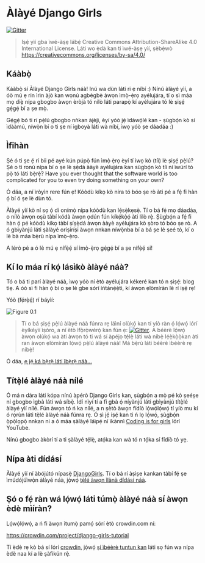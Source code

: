# Àlàyé Django Girls

[![Gitter](https://badges.gitter.im/DjangoGirls/tutorial.svg)](https://gitter.im/DjangoGirls/tutorial)

> Iṣẹ́ yìí gba ìwé-àṣẹ lábẹ́ Creative Commons Attribution-ShareAlike 4.0 International License. Láti wo ẹ̀dà kan ti ìwé-àṣẹ yìí, ṣèbẹ̀wò https://creativecommons.org/licenses/by-sa/4.0/

## Káàbọ̀

Káàbọ̀ sí Àlàyé Django Girls náà! Inú wa dùn láti ri ẹ níbí :) Nínú àlàyé yìí, a óò mú ẹ rin ìrìn àjò kan wọnú agbègbè àwọn ìmọ̀-ẹ̀rọ ayélujára, tí o sì máa mọ díẹ̀ nípa gbogbo àwọn èròjà tó nílò láti parapọ̀ kí ayélujára tó lè ṣiṣẹ́ gẹ́gẹ́ bí a ṣe mọ̀.

Gẹ́gẹ́ bó ti rí pẹ̀lú gbogbo nǹkan àjèjì, èyí yóò jẹ́ ìdáwọ́lé kan - ṣùgbọ́n kò sí ìdààmú, níwọ̀n bí o ti ṣe ní ìgboyà láti wà níbí, ìwọ yóò ṣe dáadáa :)

## Ìfihàn

Ṣé ó ti ṣe ẹ́ rí bíi pé ayé kún púpọ̀ fún ìmọ̀ ẹ̀rọ èyí tí ìwọ kò (tíì) lè ṣiṣẹ́ pẹ̀lú? Ṣé o ti ronú nípa bí o ṣe lè ṣẹ̀dá ààyè ayélujára kan sùgbọ́n kò tíì ní ìwúrí tó pọ̀ tó láti bẹ̀rẹ̀? Have you ever thought that the software world is too complicated for you to even try doing something on your own?

Ó dáa, a ní ìròyìn rere fún ẹ! Kóòdù kíkọ kò nira tó bóo ṣe rò àti pé a fẹ́ fi hàn ọ́ bí ó ṣe lè dùn tó.

Àlàyé yìí kò ní sọ ọ́ di onímọ̀ nípa kóòdù kan lẹ́sẹ̀kẹsẹ̀. Tí o bá fẹ́ mọ dáadáa, o nílò àwọn oṣù tàbí kódà àwọn ọdún fún kíkẹ́kọ̀ọ́ àti lílò rẹ̀. Ṣùgbọ́n a fẹ́ fi hàn ọ́ pé kóòdù kíkọ tàbí ṣíṣẹ̀dá àwọn ààyè ayélujára kò ṣòro tó bóo ṣe rò. A ó gbìyànjú láti ṣàlàyé oríṣiríṣi àwọn nnkan níwọ̀nba bí a bá ṣe lè ṣeé tó, kí o lè bà máa bẹ̀rù nípa ìmọ̀-ẹ̀rọ.

A lérò pé a ó lè mú ẹ nífẹ̀ẹ́ sí ìmọ̀-ẹ̀rọ gẹ́gẹ́ bí a ṣe nífẹ̀ẹ́ si!

## Kí lo máa rí kọ́ lásìkò àlàyé náà?

Tó o bá ti parí àlàyé náà, ìwọ yóò ní ètò ayélujára kékeré kan tó n ṣiṣẹ́: blog tìẹ. A óò sì fi hàn ọ́ bí o ṣe lè gbe sórí íńtánẹ́ẹ̀tì, kí àwọn ẹlòmíràn lè rí iṣẹ́ rẹ!

Yóò (fẹ́rẹ̀ẹ́) rí báyìí:

![Figure 0.1](images/application.png)

> Tí o bá ṣiṣẹ́ pẹ̀lú àlàyé náà fúnra rẹ láìní olùkọ́ kan tí yíò ràn ọ́ lọ́wọ́ lórí èyíkéyìí ìṣòro, a ní ètò ìfọ̀rọ̀wérọ̀ kan fún ẹ: [![Gitter](https://badges.gitter.im/DjangoGirls/tutorial.svg)](https://gitter.im/DjangoGirls/tutorial). A béèrè lọ́wọ́ àwọn olùkọ́ wa àti àwọn tó ti wá sí àpéjọ tẹ́lẹ̀ láti wà níbẹ̀ lẹ́ẹ̀kọ̀ọ̀kan àti ran àwọn ẹlòmíràn lọ́wọ́ pẹ̀lú àlàyé náà! Má bẹ̀rù láti béèrè ìbéèrè rẹ níbẹ̀!

Ó dáa, [ẹ jẹ́ ká bẹ̀rẹ̀ láti ìbẹ̀rẹ̀ náà…](./how_the_internet_works/README.md)

## Títẹ̀lé àlàyé náà nílé

Ó má n dára láti kópa nínú àpérò Django Girls kan, ṣùgbọ́n a mọ̀ pé kò ṣeéṣe ní gbogbo ìgbà láti wá síbẹ̀. Ìdí nìyí tí a fi gbà ọ́ níyànjú láti gbìyànjú títẹ̀lé àlàyé yìí nílé. Fún àwọn tó ń ka nílé, a n ṣètò àwọn fídíò lọ́wọ́lọ́wọ́ tí yíò mu kí ó rọrùn láti tẹ̀lé àlàyé náà fúnra rẹ. Ó ṣì jẹ́ iṣẹ́ kan ti ń lọ lọ́wọ́, ṣùgbọ́n ọ̀pọ̀lọpọ̀ nnkan ni a ó máa ṣàlàyé láìpẹ́ ní ìkànnì [Coding is for girls](https://www.youtube.com/channel/UC0hNd2uW8jTR5K3KBzRuG2A/feed) lórí YouTube.

Nínú gbogbo àkòrí tí a ti ṣàlàyé tẹ́lẹ̀, atọ́ka kan wà tó n tọ́ka sí fídíò tó yẹ.

## Nípa àti dídásí

Àlàyé yìí ní àbójútó nípasẹ̀ [DjangoGirls](https://djangogirls.org/). Tí o bá rí àṣìṣe kankan tàbí fẹ́ ṣe ìmúdójúìwọ̀n àlàyé náà, jọ̀wọ́ [tẹ̀lé àwọn ìlànà dídásí náà](https://github.com/DjangoGirls/tutorial/blob/master/README.md).

## Ṣó o fẹ́ ràn wá lọ́wọ́ láti túmọ̀ àlàyé náà sí àwọn èdè mìíràn?

Lọ́wọ́lọ́wọ́, a ń fi àwọn ìtumọ̀ pamọ́ sórí ètò crowdin.com ní:

https://crowdin.com/project/django-girls-tutorial

Tí èdè rẹ kò bá sí lórí [crowdin](https://crowdin.com/), jọ̀wọ́ [ṣí ìbéèrè tuntun kan](https://github.com/DjangoGirls/tutorial/issues/new) láti sọ fún wa nípa èdè naa kí a lè ṣàfikún rẹ̀.